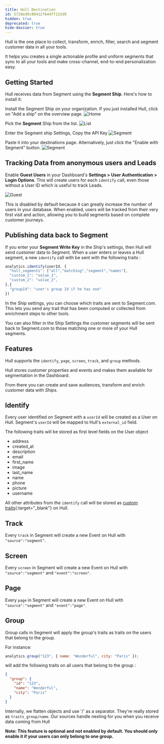 ```yaml
---
title: Hull Destination
id: 5728ed9c80412f644ff132d9
hidden: true
deprecated: true
hide-dossier: true
---
```



Hull is the one place to collect, transform, enrich, filter, search and segment customer data in all your tools.

It helps you creates a single actionable profile and uniform segments that sync to all your tools and make cross-channel, end-to-end personalization easy.

## Getting Started

Hull receives data from Segment using the **Segment Ship**. Here's how to install it:

Install the Segment Ship on your organization. If you just installed Hull, click on "Add a ship" on the overview page.
![Home](images/home.png)

Pick the **Segment** Ship from the list.
![List](images/ship_list.png)

Enter the Segment ship Settings, Copy the API Key
![Segment](images/ship_segment.png)

Paste it into your destinations page. Alternatively, just click the "Enable with Segment" button.
![Segment](images/segment.png)

## Tracking Data from anonymous users and Leads

Enable **Guest Users** in your Dashboard's **Settings > User Authentication > Login Options**. This will create users for each `identify` call, even those without a User ID which is useful to track Leads.

![Guest](images/guest.png)

This is disabled by default because it can greatly increase the number of users in your database. When enabled, users will be tracked from their very first visit and action, allowing you to build segments based on complete customer journeys.

## Publishing data back to Segment

If you enter your __Segment Write Key__ in the Ship's settings, then Hull will send customer data to Segment. When a user enters or leaves a Hull segment, a new `identify` call with be sent with the following traits :

```js
analytics.identify(userId, {
  "hull_segments": ["all","matching","segment","names"],
  "custom_1": "value_1",
  "custom_2": "value_2",
},{
  "groupId": "user's group Id if he has one"
})
```

In the Ship settings, you can choose which traits are sent to Segment.com. This lets you send any trait that has been computed or collected from enrichment steps to other tools.

You can also filter in the Ship Settings the customer segments will be sent back to Segment.com to those matching one or more of your Hull segments.

## Features

Hull supports the `identify`, `page`, `screen`, `track`, and `group` methods.

Hull stores customer properties and events and makes them available for segmentation in the Dashboard.

From there you can create and save audiences, transform and enrich customer data with *Ships*.

## Identify

Every user identified on Segment with a `userId` will be created as a User on Hull. Segment's `userId` will be mapped to Hull's `external_id` field.

The following traits will be stored as first level fields on the User object

- address
- created_at
- description
- email
- first_name
- image
- last_name
- name
- phone
- picture
- username

All other attributes from the `identify` call will be stored as [custom traits](http://www.hull.io/docs/references/hull_js/#traits){:target="_blank"} on Hull.

## Track

Every `track` in Segment will create a new Event on Hull with `"source":"segment"`.

## Screen

Every `screen` in Segment will create a new Event on Hull with `"source":"segment"` and `"event":"screen"`.

## Page

Every `page` in Segment will create a new Event on Hull with `"source":"segment"` and `"event":"page"`.

## Group

Group calls in Segment will apply the group's traits as traits on the users that belong to the group.

For instance:

```js
analytics.group("123", { name: "Wonderful", city: "Paris" });
```

will add the following traits on all users that belong to the group :

```json
{
  "group": {
    "id": "123",
    "name": "Wonderful",
    "city": "Paris"
  }
}
```

Internally, we flatten objects and use '/' as a separator. They're really stored as `traits_group/name`. Our sources handle nesting for you when you receive data coming from Hull

__Note: This feature is optional and not enabled by default. You should only enable it if your users can only belong to one group.__
